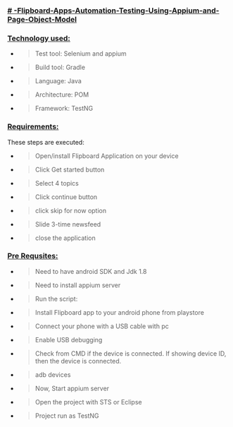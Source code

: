 ### **[# -Flipboard-Apps-Automation-Testing-Using-Appium-and-Page-Object-Model](url)**

### **[Technology used:](url)**

- > Test tool: Selenium and appium
- > Build tool: Gradle
- > Language: Java
- > Architecture: POM
- > Framework: TestNG

### **[Requirements:](url)**

These steps are executed:

- > Open/install Flipboard Application on your device
- > Click Get started button
- > Select 4 topics
- > Click continue button
- > click skip for now option
- > Slide 3-time newsfeed
- > close the application

### **[Pre Requsites:](url)**

- > Need to have android SDK and Jdk 1.8
- > Need to install appium server
- > Run the script:
- > Install Flipboard app to your android phone from playstore
- > Connect your phone with a USB cable with pc
- > Enable USB debugging
- > Check from CMD if the device is connected. If showing device ID, then the device is connected.
- > adb devices
- > Now, Start appium server
- > Open the project with STS or Eclipse 
- > Project run as TestNG
